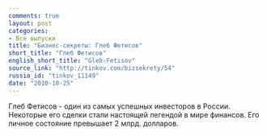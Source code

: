 ```yaml
---
comments: true
layout: post
categories:
- Все выпуски
title: "Бизнес-секреты: Глеб Фетисов"
short_title: "Глеб Фетисов"
english_short_title: "Gleb-Fetisov"
source_link: "http://tinkov.com/bizsekrety/54"
russia_id: "tinkov_11149"
date: "2010-10-25"
---
```

Глеб Фетисов - один из самых успешных инвесторов в России. Некоторые его сделки стали настоящей легендой в мире финансов. Его личное состояние превышает 2 млрд. долларов.
